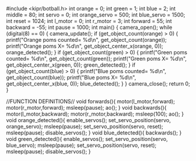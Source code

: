 #include <kipr/botball.h>
int orange = 0;
int green = 1;
int blue = 2;
int middle = 80;
int servo = 0;
int orange_servo = 500;
int blue_servo = 1500;
int reset = 1024;
int l_motor = 0; 
int r_motor = 3;
int forward = 55;
int backward = -55;
int pause = 1000;
int main()
{
camera_open();
while (digital(8) == 0)
{
camera_update();
if (get_object_count(orange) > 0)
{
    printf("Orange poms counted= %d\n", get_object_count(orange));
	printf("Orange poms X= %d\n", get_object_center_x(orange, 0));
    orange_detected();
}
if (get_object_count(green) > 0)
{
    printf("Green poms counted= %d\n", get_object_count(green));
	printf("Green poms X= %d\n", get_object_center_x(green, 0));
    green_detected();
}
if (get_object_count(blue) > 0)
{
    printf("Blue poms counted= %d\n", get_object_count(blue));
	printf("Blue poms X= %d\n", get_object_center_x(blue, 0));
    blue_detected();
}
}
camera_close();
return 0;
}

//FUNCTION DEFINITIONS//
void forwards(){
    motor(l_motor,forward);
    motor(r_motor,forward);
    msleep(pause);
    ao();
}
void backwards(){
 	motor(l_motor,backward);
    motor(r_motor,backward);
    msleep(100);
    ao();
}
void orange_detected(){
    enable_servos();
    set_servo_position(servo, orange_servo);
    msleep(pause);
    set_servo_position(servo, reset);
    msleep(pause);
    disable_servos();
}
void blue_detected(){
    backwards();
}
void green_detected(){
    enable_servos();
    set_servo_position(servo, blue_servo);
    msleep(pause);
    set_servo_position(servo, reset);
    msleep(pause);
    disable_servos();
}
